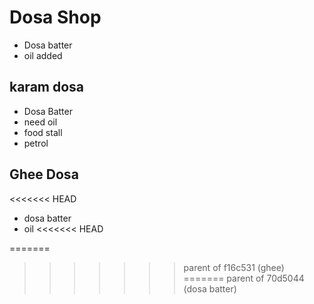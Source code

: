 # Dosa Shop
* Dosa batter
* oil added
## karam dosa
* Dosa Batter
* need oil 
* food stall
* petrol
## Ghee Dosa
<<<<<<< HEAD
* dosa batter
* oil
<<<<<<< HEAD

=======
>>>>>>> parent of f16c531 (ghee)
=======
>>>>>>> parent of 70d5044 (dosa batter)



